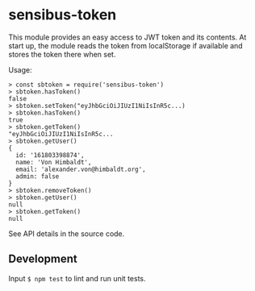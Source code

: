 # sensibus-token

This module provides an easy access to JWT token and its contents. At start up, the module reads the token from localStorage if available and stores the token there when set.

Usage:

```
> const sbtoken = require('sensibus-token')
> sbtoken.hasToken()
false
> sbtoken.setToken("eyJhbGciOiJIUzI1NiIsInR5c...)
> sbtoken.hasToken()
true
> sbtoken.getToken()
"eyJhbGciOiJIUzI1NiIsInR5c...
> sbtoken.getUser()
{
  id: '161803398874',
  name: 'Von Himbaldt',
  email: 'alexander.von@himbaldt.org',
  admin: false
}
> sbtoken.removeToken()
> sbtoken.getUser()
null
> sbtoken.getToken()
null
```

See API details in the source code.

## Development

Input `$ npm test` to lint and run unit tests.
